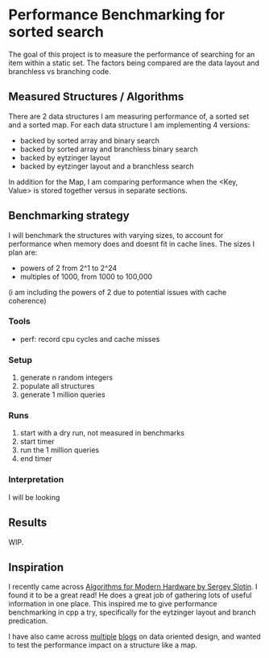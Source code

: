 # Performance Benchmarking for sorted search

The goal of this project is to measure the performance of searching for an item within a static set. The factors being compared are the data layout and branchless vs branching code.

## Measured Structures / Algorithms

There are 2 data structures I am measuring performance of, a sorted set and a sorted map. For each data structure I am implementing 4 versions:

 - backed by sorted array and binary search
 - backed by sorted array and branchless binary search
 - backed by eytzinger layout
 - backed by eytzinger layout and a branchless search

In addition for the Map, I am comparing performance when the <Key, Value> is stored together versus in separate sections.


## Benchmarking strategy

I will benchmark the structures with varying sizes, to account for performance when memory does and doesnt fit in cache lines. The sizes I plan are:
 - powers of 2 from 2^1 to 2^24
 - multiples of 1000, from 1000 to 100,000

(i am including the powers of 2 due to potential issues with cache coherence)

### Tools
 - perf: record cpu cycles and cache misses

### Setup
 1. generate n random integers
 2. populate all structures
 3. generate 1 million queries

### Runs
 1. start with a dry run, not measured in benchmarks
 3. start timer
 2. run the 1 million queries
 4. end timer

### Interpretation

I will be looking
## Results

WIP.

## Inspiration

I recently came across [Algorithms for Modern Hardware by Sergey Slotin](https://en.algorithmica.org/hpc/). I found it to be a great read! He does a great job of gathering lots of useful information in one place. This inspired me to give performance benchmarking in cpp a try, specifically for the eytzinger layout and branch predication.

I have also came across [multiple](https://gamesfromwithin.com/data-oriented-design) [blogs](https://gameprogrammingpatterns.com/data-locality.html) on data oriented design, and wanted to test the performance impact on a structure like a map.
